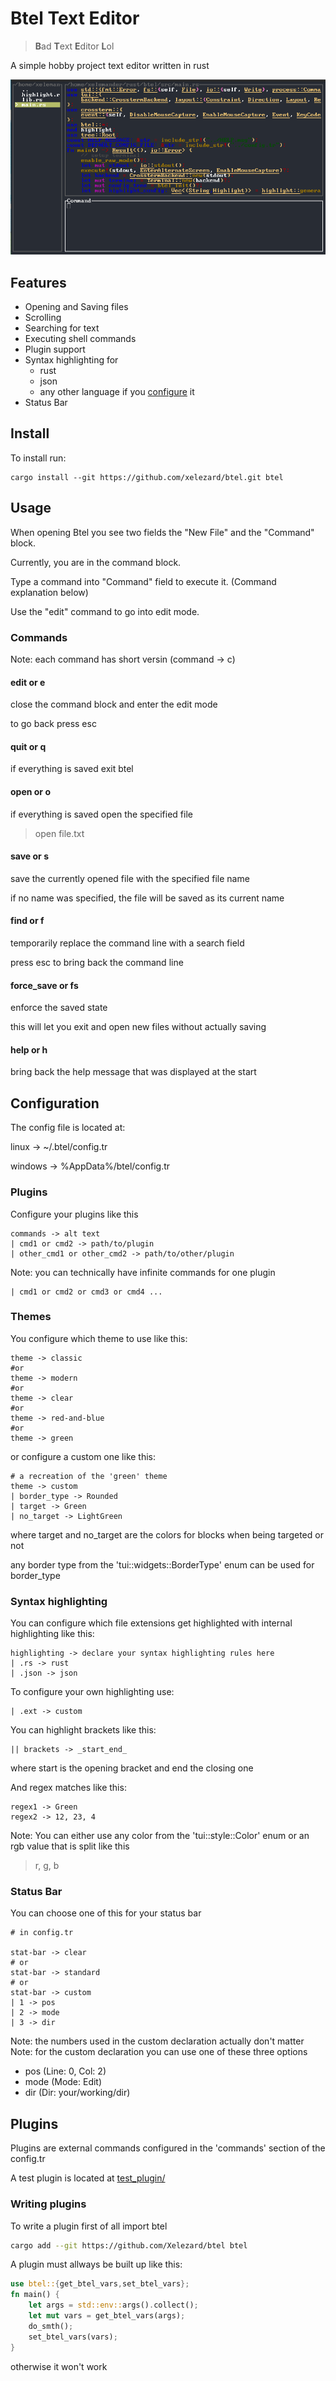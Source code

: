 # Btel Text Editor 
> **B**ad **T**ext **E**ditor **L**ol

A simple hobby project text editor written in rust

![screenshot](screenshot.png)
## Features
- Opening and Saving files
- Scrolling
- Searching for text
- Executing shell commands
- Plugin support
- Syntax highlighting for 
  - rust
  - json 
  - any other language if you [configure](#configuration) it
- Status Bar

## Install
To install run:
```shell
cargo install --git https://github.com/xelezard/btel.git btel
```

## Usage
When opening Btel you see two fields the "New File" and the "Command" block.

Currently, you are in the command block.

Type a command into "Command" field to execute it. (Command explanation below)

Use the "edit" command to go into edit mode.

### Commands
Note: each command has short versin (command -> c)

#### edit or e
close the command block and enter the edit mode

to go back press esc

#### quit or q
if everything is saved exit btel

#### open or o
if everything is saved open the specified file

> open file.txt

#### save or s
save the currently opened file with the specified file name

if no name was specified, the file will be saved as its current name

#### find or f
temporarily replace the command line with a search field

press esc to bring back the command line

#### force_save or fs
enforce the saved state

this will let you exit and open new files without actually saving 

#### help or h
bring back the help message that was displayed at the start

## Configuration
The config file is located at:

linux -> ~/.btel/config.tr

windows -> %AppData%/btel/config.tr

### Plugins
Configure your plugins like this
```
commands -> alt text
| cmd1 or cmd2 -> path/to/plugin
| other_cmd1 or other_cmd2 -> path/to/other/plugin
```

Note: you can technically have infinite commands for one plugin
```
| cmd1 or cmd2 or cmd3 or cmd4 ...
```
### Themes
You configure which theme to use like this:
```
theme -> classic
#or
theme -> modern
#or
theme -> clear
#or 
theme -> red-and-blue
#or 
theme -> green
``` 
or configure a custom one like this:
```
# a recreation of the 'green' theme
theme -> custom
| border_type -> Rounded
| target -> Green
| no_target -> LightGreen
```
where target and no_target are the colors for blocks when being targeted or not

any border type from the 'tui::widgets::BorderType' enum can be used for border_type 
### Syntax highlighting
You can configure which file extensions get highlighted with internal highlighting like this:
```
highlighting -> declare your syntax highlighting rules here
| .rs -> rust
| .json -> json
```

To configure your own highlighting use:
```
| .ext -> custom
```
You can highlight brackets like this:
```
|| brackets -> _start_end_
```
where start is the opening bracket and end the closing one

And regex matches like this:
```
regex1 -> Green
regex2 -> 12, 23, 4
```
Note: You can either use any color from the 'tui::style::Color' enum or an rgb value that is split like this
> r, g, b

### Status Bar
You can choose one of this for your status bar
```
# in config.tr

stat-bar -> clear
# or
stat-bar -> standard
# or
stat-bar -> custom
| 1 -> pos
| 2 -> mode
| 3 -> dir
```
Note: the numbers used in the custom declaration actually don't matter
Note: for the custom declaration you can use one of these three options
- pos (Line: 0, Col: 2)
- mode (Mode: Edit)
- dir (Dir: your/working/dir)

## Plugins
Plugins are external commands configured in the 'commands' section of the config.tr

A test plugin is located at [test_plugin/](test_plugin/)

### Writing plugins
To write a plugin first of all import btel

```bash
cargo add --git https://github.com/Xelezard/btel btel
```

A plugin must allways be built up like this:
```rust
use btel::{get_btel_vars,set_btel_vars};
fn main() {
    let args = std::env::args().collect();
    let mut vars = get_btel_vars(args);
    do_smth();
    set_btel_vars(vars);
}
```
otherwise it won't work